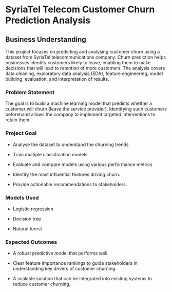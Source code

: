 # SyriaTel Telecom Customer Churn Prediction Analysis
## Business Understanding 
This project focuses on predicting and analysing customer churn using a dataset from SyriaTel telecommunications company. Churn prediction helps businesses identify customers likely to leave, enabling them to make decisions that will lead to retention of more customers. The analysis covers data cleaning, exploratory data analysis (EDA), feature engineering, model building, evaluation, and interpretation of results.
### Problem Statement 
The goal is to build a machine learning model that predicts whether a customer will churn (leave the service provider). Identifying such customers beforehand allows the company to implement targeted interventions to retain them.

### Project Goal 

- Analyse the dataset to understand the churning trends

- Train multiple classification models

- Evaluate and compare models using various performance metrics

- Identify the most influential features driving churn.

- Provide actionable recommendations to stakeholders.

### Models Used

- Logistic regression

- Decision tree

- Natural forest

### Expected Outcomes 

- A robust predictive model that performs well.

- Clear feature importance rankings to guide stakeholders in understanding key drivers of customer churning.

- A scalable solution that can be integrated into existing systems to reduce customer churning.


